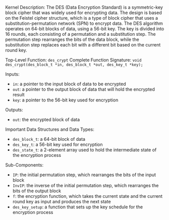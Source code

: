 Kernel Description:
The DES (Data Encryption Standard) is a symmetric-key block cipher that was widely used for encrypting data. The design is based on the Feistel cipher structure, which is a type of block cipher that uses a substitution-permutation network (SPN) to encrypt data. The DES algorithm operates on 64-bit blocks of data, using a 56-bit key. The key is divided into 16 rounds, each consisting of a permutation and a substitution step. The permutation step rearranges the bits of the data block, while the substitution step replaces each bit with a different bit based on the current round key.

Top-Level Function: `des_crypt`
Complete Function Signature: `void des_crypt(des_block_t *in, des_block_t *out, des_key_t *key);`

Inputs:
- `in`: a pointer to the input block of data to be encrypted
- `out`: a pointer to the output block of data that will hold the encrypted result
- `key`: a pointer to the 56-bit key used for encryption

Outputs:
- `out`: the encrypted block of data

Important Data Structures and Data Types:
- `des_block_t`: a 64-bit block of data
- `des_key_t`: a 56-bit key used for encryption
- `des_state_t`: a 2-element array used to hold the intermediate state of the encryption process

Sub-Components:
- `IP`: the initial permutation step, which rearranges the bits of the input block
- `InvIP`: the inverse of the initial permutation step, which rearranges the bits of the output block
- `f`: the encryption function, which takes the current state and the current round key as input and produces the next state
- `des_key_setup`: a function that sets up the key schedule for the encryption process